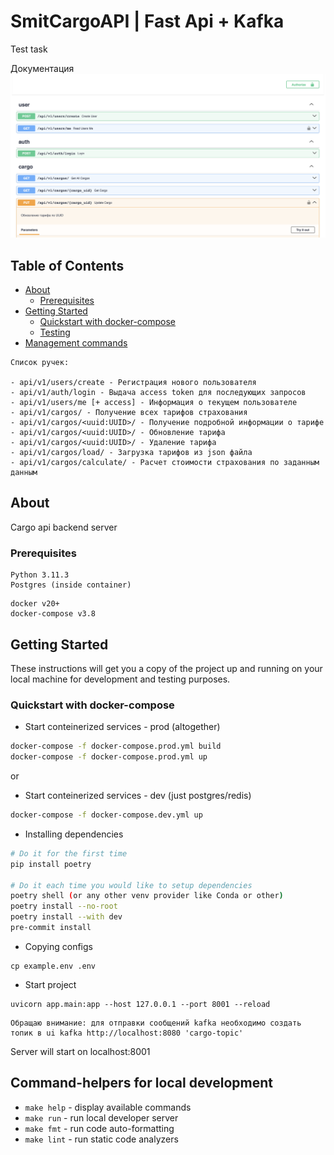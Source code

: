 # SmitCargoAPI | Fast Api + Kafka
Test task

Документация
![Image alt](https://github.com/DerTod28/SmitCargoAPI/blob/main/api_cargo.png)


## Table of Contents
+ [About](#about)
    + [Prerequisites](#prerequisites)
+ [Getting Started](#getting-started)
    + [Quickstart with docker-compose](#quickstart)
    + [Testing](#testing)
+ [Management commands](#management-commands)

```
Список ручек:

- api/v1/users/create - Регистрация нового пользователя
- api/v1/auth/login - Выдача access token для последующих запросов
- api/v1/users/me [+ access] - Информация о текущем пользователе
- api/v1/cargos/ - Получение всех тарифов страхования
- api/v1/cargos/<uuid:UUID>/ - Получение подробной информации о тарифе
- api/v1/cargos/<uuid:UUID>/ - Обновление тарифа
- api/v1/cargos/<uuid:UUID>/ - Удаление тарифа
- api/v1/cargos/load/ - Загрузка тарифов из json файла
- api/v1/cargos/calculate/ - Расчет стоимости страхования по заданным данным

```
## About <a name = "about"></a>
Cargo api backend server

### Prerequisites <a name = "prerequisites"></a>
```
Python 3.11.3
Postgres (inside container)
```
```
docker v20+
docker-compose v3.8
```

## Getting Started <a name = "getting-started"></a>
These instructions will get you a copy of the project up and running on your local machine for development and testing purposes.

### Quickstart with docker-compose <a name = "quickstart"></a>

- Start conteinerized services - prod (altogether)
```bash
docker-compose -f docker-compose.prod.yml build
docker-compose -f docker-compose.prod.yml up
```
or
- Start conteinerized services - dev (just postgres/redis)
```bash
docker-compose -f docker-compose.dev.yml up
```
- Installing dependencies
```bash
# Do it for the first time
pip install poetry

# Do it each time you would like to setup dependencies
poetry shell (or any other venv provider like Conda or other)
poetry install --no-root
poetry install --with dev
pre-commit install
```
- Copying configs
```
cp example.env .env
```
- Start project
```
uvicorn app.main:app --host 127.0.0.1 --port 8001 --reload
```

```
Обращаю внимание: для отправки сообщений kafka необходимо создать топик в ui kafka http://localhost:8080 'cargo-topic'
```

Server will start on localhost:8001


## Command-helpers for local development <a name = "management-commands"></a>

- `make help` - display available commands
- `make run` - run local developer server
- `make fmt` - run code auto-formatting
- `make lint` - run static code analyzers
